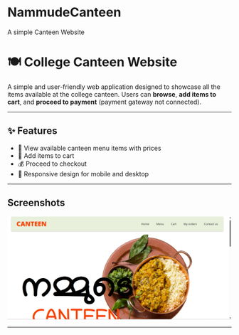 # NammudeCanteen
A simple Canteen Website
# 🍽️ College Canteen Website

A simple and user-friendly web application designed to showcase all the items available at the college canteen. Users can **browse**, **add items to cart**, and **proceed to payment** (payment gateway not connected).

---

## ✨ Features

- 🧾 View available canteen menu items with prices
- 🛒 Add items to cart
- 💰 Proceed to checkout
- 📱 Responsive design for mobile and desktop


---

## Screenshots
![Alt Text](Screenshot%202025-06-15%20204126.png)


---


